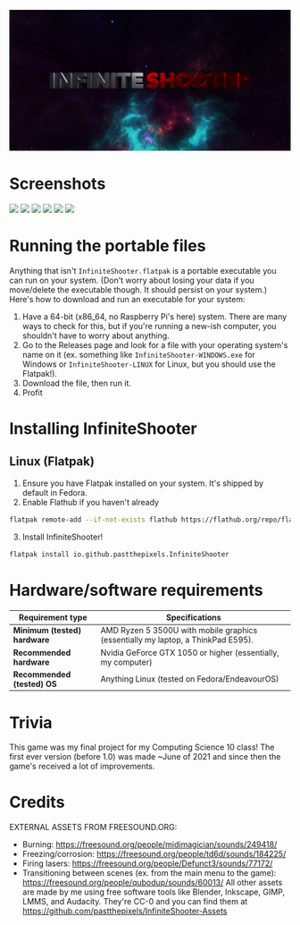 <p align="center">
  <img alt="InfiniteShooter" src="https://raw.githubusercontent.com/pastthepixels/InfiniteShooter-Assets/main/infiniteshooter-cover.png">
</p>

# Screenshots
<!-- Have to do some HTML wizardry to get these screenshots to not be completely large and not side-by-side -->
<p float="left">
  <img src="https://user-images.githubusercontent.com/52388215/177012474-99e630c2-848d-475d-9029-bf6e833774f7.png" width="300">
  <img src="https://user-images.githubusercontent.com/52388215/177012475-9d3886c6-79a1-4639-8996-4141a3e03748.png" width="300">
  <img src="https://user-images.githubusercontent.com/52388215/177012476-ec639c29-2f11-434c-8bf9-7161cfea66e3.png" width="300">
  <img src="https://user-images.githubusercontent.com/52388215/177012477-def09811-992b-45dd-b6be-2867da70f540.png" width="300">
  <img src="https://user-images.githubusercontent.com/52388215/177012478-89541ddf-ee69-49dc-a954-c6f5cac3fd68.png" width="300">
  <img src="https://user-images.githubusercontent.com/52388215/177012610-02c3edd4-6205-4d36-9a41-960d1dcb8aa1.png" width="300">
</p>

# Running the portable files
Anything that isn't `InfiniteShooter.flatpak` is a portable executable you can run on your system. (Don't worry about losing your data if you move/delete the executable though. It should persist on your system.) Here's how to download and run an executable for your system:
1. Have a 64-bit (x86_64, no Raspberry Pi's here) system. There are many ways to check for this, but if you're running a new-ish computer, you shouldn't have to worry about anything.
2. Go to the Releases page and look for a file with your operating system's name on it (ex. something like `InfiniteShooter-WINDOWS.exe` for Windows or `InfiniteShooter-LINUX` for Linux, but you should use the Flatpak!).
3. Download the file, then run it.
4. Profit

# Installing InfiniteShooter
## Linux (Flatpak)
1. Ensure you have Flatpak installed on your system. It's shipped by default in Fedora.
2. Enable Flathub if you haven't already
```bash
flatpak remote-add --if-not-exists flathub https://flathub.org/repo/flathub.flatpakrepo
```
3. Install InfiniteShooter!
```bash
flatpak install io.github.pastthepixels.InfiniteShooter
```

# Hardware/software requirements
| Requirement type              | Specifications                                                                   |
|-------------------------------|----------------------------------------------------------------------------------|
| **Minimum (tested) hardware** | AMD Ryzen 5 3500U with mobile graphics (essentially my laptop, a ThinkPad E595). |
| **Recommended hardware**      | Nvidia GeForce GTX 1050 or higher (essentially, my computer)                     |
| **Recommended (tested) OS**   | Anything Linux (tested on Fedora/EndeavourOS)                                    |

# Trivia
This game was my final project for my Computing Science 10 class! The first ever version (before 1.0) was made ~June of 2021 and since then the game's received a lot of improvements.

# Credits
EXTERNAL ASSETS FROM FREESOUND.ORG:
- Burning: https://freesound.org/people/midimagician/sounds/249418/
- Freezing/corrosion: https://freesound.org/people/td6d/sounds/184225/
- Firing lasers: https://freesound.org/people/Defunct3/sounds/77172/
- Transitioning between scenes (ex. from the main menu to the game): https://freesound.org/people/qubodup/sounds/60013/
All other assets are made by me using free software tools like Blender, Inkscape, GIMP, LMMS, and Audacity.
They're CC-0 and you can find them at https://github.com/pastthepixels/InfiniteShooter-Assets
